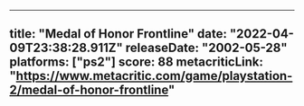 
---
title: "Medal of Honor Frontline"
date: "2022-04-09T23:38:28.911Z"
releaseDate: "2002-05-28"
platforms: ["ps2"]
score: 88
metacriticLink: "https://www.metacritic.com/game/playstation-2/medal-of-honor-frontline"
---
